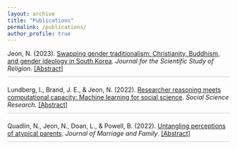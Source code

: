 ```yaml
---
layout: archive
title: "Publications"
permalink: /publications/
author_profile: true
---
```


<style>
  ul.publications-list {
    list-style-type: none; /* Removes default bullet points */
    padding-left: 0; /* Removes default padding */
  }

  ul.publications-list li {
    margin-bottom: 20px; /* Adds space between list items */
    padding-bottom: 10px; /* Additional padding at the bottom */
    border-bottom: 1px solid #ccc; /* Adds a subtle line to separate items */
  }

  .abstract-content {
    display: none; /* Hides the abstract by default */
    padding-top: 10px; /* Top padding when abstract is shown */
  }
</style>

<script type="text/javascript">
  function toggle_visibility(id) {
    event.preventDefault();
    var element = document.getElementById(id);
    if (element.style.display === 'none' || element.style.display === '') {
      element.style.display = 'block';
    } else {
      element.style.display = 'none';
    }
  }
</script>


<ul class="publications-list">
  <li>
    Jeon, N. (2023). <a href="https://onlinelibrary.wiley.com/doi/full/10.1111/jssr.12826">Swapping gender traditionalism: Christianity, Buddhism, and gender ideology in South Korea</a>. <em>Journal for the Scientific Study of Religion</em>. 
    <a href="#" onclick="toggle_visibility('pub1');">[Abstract]</a>
    <div id="pub1" style="display:none;"> South Korea provides an ideal setting for studying religion and gender because Western and local religions are both prominent, and Confucianist beliefs still shape gender norms. Using the 2018 Korean General Social Survey, this study examines the extent to which two dimensions of gender traditionalism in South Korea–Confucian patriarchal ideology (i.e., belief in the subordination of women for Confucian patriarchy) and separate spheres ideology (i.e., belief that men are better suited to work and women to domestic responsibilities)—vary across Buddhists, Catholics, Protestants, and the nonaffiliated. The findings show that Christians have the lowest endorsement for Confucian patriarchal ideology while supporting separate spheres ideology as much as Buddhists, who are most gender traditional in both dimensions. The results illustrate the dynamics between religion and gender norms in South Korea's context, demonstrating how Christianity combines Western modernization with gender-essentialist traditionalism, while Buddhism maintains Confucian patriarchal values.</div>
  </li>
  <li>
    Lundberg, I., Brand, J. E., & Jeon, N. (2022). <a href="https://www.sciencedirect.com/science/article/pii/S0049089X22001181">Researcher reasoning meets computational capacity: Machine learning for social science</a>. <em>Social Science Research</em>.
    <a href="#" onclick="toggle_visibility('pub2');">[Abstract]</a>
    <div id="pub2" style="display:none;"> Computational power and big data have created new opportunities to explore and understand the social world. A special synergy is possible when social scientists combine human attention to certain aspects of the problem with the power of algorithms to automate other aspects of the problem. We review selected exemplary applications where machine learning amplifies researcher coding, summarizes complex data, relaxes statistical assumptions, and targets researcher attention to further social science research. We aim to reduce perceived barriers to machine learning by summarizing several fundamental building blocks and their grounding in classical statistics. We present a few guiding principles and promising approaches where we see particular potential for machine learning to transform social science inquiry. We conclude that machine learning tools are increasingly accessible, worthy of attention, and ready to yield new discoveries for social research.</div>
  </li>
  <li>
    Quadlin, N., Jeon, N., Doan, L., & Powell, B. (2022). <a href="https://onlinelibrary.wiley.com/doi/full/10.1111/jomf.12850">Untangling perceptions of atypical parents</a>. <em>Journal of Marriage and Family</em>.
    <a href="#" onclick="toggle_visibility('pub3');">[Abstract]</a>
    <div id="pub3" style="display:none;"> This study examines how the public perceives of five types of “atypical” parents in the United States—single mothers, single fathers, lesbian couples, gay couples, and adoptive parents—including, critically, the factors that contribute to these perceptions. Although a handful of studies have considered attitudes toward atypical parents, virtually no studies have considered why people hold the attitudes they do. In addition, few studies have compared multiple types of parents simultaneously, to understand the direction and magnitude of people's perceptions of alternative families. The authors designed and conducted a national phone survey (N = 827). Respondents were randomly assigned to an experimental condition corresponding to one of these five types of parents. Then, respondents were asked how well the parent(s) can: bring up a child (i.e., an overall perception item), provide for children's basic needs, have a warm relationship, and teach important values, compared to their normative counterparts. Respondents are by far the most receptive toward adoptive parents across all four of these items. Perceptions of single parents are most strongly shaped by beliefs about economic resources. Perceptions of same-sex parents are most strongly shaped by beliefs about morality. We also find key gendered perceptions within these parent groups. For example, emotional considerations shape perceptions of gay couples, but not lesbian couples. Adoptive parents are broadly accepted in the United States, but much resistance toward single parents (on mostly economic grounds) and same-sex parents (on mostly moral grounds) remains.</div>
  </li>
</ul>


